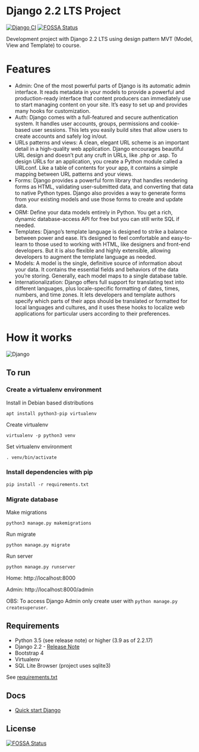 # Django 2.2 LTS Project

[![Django CI](https://github.com/leandrocunha526/client-manager/actions/workflows/django.yml/badge.svg)](https://github.com/leandrocunha526/client-manager/actions/workflows/django.yml)
[![FOSSA Status](https://app.fossa.com/api/projects/git%2Bgithub.com%2Fleandrocunha526%2Fclient-manager.svg?type=shield)](https://app.fossa.com/projects/git%2Bgithub.com%2Fleandrocunha526%2Fclient-manager?ref=badge_shield)

Development project with Django 2.2 LTS using design pattern MVT (Model, View and Template) to course.

# Features

- Admin: One of the most powerful parts of Django is its automatic admin interface. It reads metadata in your models to provide a powerful and production-ready interface that content producers can immediately use to start managing content on your site. It’s easy to set up and provides many hooks for customization.
- Auth: Django comes with a full-featured and secure authentication system. It handles user accounts, groups, permissions and cookie-based user sessions. This lets you easily build sites that allow users to create accounts and safely log in/out.
- URLs patterns and views: A clean, elegant URL scheme is an important detail in a high-quality web application. Django encourages beautiful URL design and doesn’t put any cruft in URLs, like .php or .asp. To design URLs for an application, you create a Python module called a URLconf. Like a table of contents for your app, it contains a simple mapping between URL patterns and your views.
- Forms: Django provides a powerful form library that handles rendering forms as HTML, validating user-submitted data, and converting that data to native Python types. Django also provides a way to generate forms from your existing models and use those forms to create and update data.
- ORM: Deﬁne your data models entirely in Python. You get a rich, dynamic database-access API for free but you can still write SQL if needed.
- Templates: Django’s template language is designed to strike a balance between power and ease. It’s designed to feel comfortable and easy-to-learn to those used to working with HTML, like designers and front-end developers. But it is also flexible and highly extensible, allowing developers to augment the template language as needed.
- Models: A model is the single, definitive source of information about your data. It contains the essential fields and behaviors of the data you’re storing. Generally, each model maps to a single database table.
- Internationalization: Django offers full support for translating text into different languages, plus locale-specific formatting of dates, times, numbers, and time zones. It lets developers and template authors specify which parts of their apps should be translated or formatted for local languages and cultures, and it uses these hooks to localize web applications for particular users according to their preferences.

# How it works

![Django](https://www.horadecodar.com.br/wp-content/uploads/2019/01/django-r-r.jpg)

## To run
### Create a virtualenv environment
Install in Debian based distributions 

`apt install python3-pip virtualenv`

Create virtualenv

`virtualenv -p python3 venv`

Set virtualenv environment

`. venv/bin/activate`

### Install dependencies with pip
`pip install -r requirements.txt`

### Migrate database

Make migrations

`python3 manage.py makemigrations`

Run migrate

`python manage.py migrate`

Run server

`python manage.py runserver`

Home: http://localhost:8000

Admin: http://localhost:8000/admin

OBS: To access Django Admin only create user with `python manage.py createsuperuser`.

## Requirements

- Python 3.5 (see release note) or higher (3.9 as of 2.2.17)
- Django 2.2 - [Release Note](https://docs.djangoproject.com/en/2.2/releases/2.2/)
- Bootstrap 4
- Virtualenv
- SQL Lite Browser (project uses sqlite3)

See [requirements.txt](requirements.txt)

## Docs

- [Quick start Django](https://www.djangoproject.com/start/)


## License
[![FOSSA Status](https://app.fossa.com/api/projects/git%2Bgithub.com%2Fleandrocunha526%2Fclient-manager.svg?type=large)](https://app.fossa.com/projects/git%2Bgithub.com%2Fleandrocunha526%2Fclient-manager?ref=badge_large)
